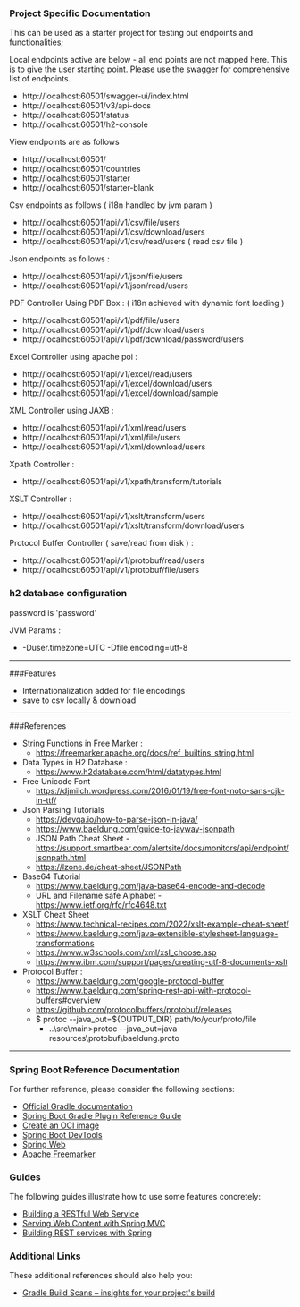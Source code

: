 ### Project Specific Documentation
This can be used as a starter project for testing out endpoints and functionalities;

Local endpoints active are below - all end points are not mapped here. 
This is to give the user  starting point. 
Please use the swagger for comprehensive list of endpoints.

* http://localhost:60501/swagger-ui/index.html
* http://localhost:60501/v3/api-docs
* http://localhost:60501/status
* http://localhost:60501/h2-console

View endpoints are as follows 
* http://localhost:60501/
* http://localhost:60501/countries
* http://localhost:60501/starter
* http://localhost:60501/starter-blank

Csv endpoints as follows ( i18n handled by jvm param )
* http://localhost:60501/api/v1/csv/file/users
* http://localhost:60501/api/v1/csv/download/users
* http://localhost:60501/api/v1/csv/read/users ( read csv file )

Json endpoints as follows : 
* http://localhost:60501/api/v1/json/file/users
* http://localhost:60501/api/v1/json/read/users

PDF Controller Using PDF Box : ( i18n achieved with dynamic font loading )
* http://localhost:60501/api/v1/pdf/file/users
* http://localhost:60501/api/v1/pdf/download/users
* http://localhost:60501/api/v1/pdf/download/password/users

Excel Controller using apache poi :
* http://localhost:60501/api/v1/excel/read/users
* http://localhost:60501/api/v1/excel/download/users
* http://localhost:60501/api/v1/excel/download/sample

XML Controller using JAXB :
* http://localhost:60501/api/v1/xml/read/users
* http://localhost:60501/api/v1/xml/file/users
* http://localhost:60501/api/v1/xml/download/users

Xpath Controller : 
* http://localhost:60501/api/v1/xpath/transform/tutorials

XSLT Controller : 
* http://localhost:60501/api/v1/xslt/transform/users
* http://localhost:60501/api/v1/xslt/transform/download/users

Protocol Buffer Controller ( save/read from disk ) :
* http://localhost:60501/api/v1/protobuf/read/users
* http://localhost:60501/api/v1/protobuf/file/users


### h2 database configuration
password is 'password'

JVM Params :
- -Duser.timezone=UTC -Dfile.encoding=utf-8

----
###Features 
- Internationalization added for file encodings
- save to csv locally & download

----
###References
- String Functions in Free Marker : 
  - https://freemarker.apache.org/docs/ref_builtins_string.html
- Data Types in H2 Database : 
  - https://www.h2database.com/html/datatypes.html
- Free Unicode Font
  - https://djmilch.wordpress.com/2016/01/19/free-font-noto-sans-cjk-in-ttf/
- Json Parsing Tutorials 
  - https://devqa.io/how-to-parse-json-in-java/
  - https://www.baeldung.com/guide-to-jayway-jsonpath
  - JSON Path Cheat Sheet -https://support.smartbear.com/alertsite/docs/monitors/api/endpoint/jsonpath.html
  - https://lzone.de/cheat-sheet/JSONPath
- Base64 Tutorial
  - https://www.baeldung.com/java-base64-encode-and-decode
  - URL and Filename safe Alphabet - https://www.ietf.org/rfc/rfc4648.txt
- XSLT Cheat Sheet
  - https://www.technical-recipes.com/2022/xslt-example-cheat-sheet/
  - https://www.baeldung.com/java-extensible-stylesheet-language-transformations
  - https://www.w3schools.com/xml/xsl_choose.asp
  - https://www.ibm.com/support/pages/creating-utf-8-documents-xslt
- Protocol Buffer :
  - https://www.baeldung.com/google-protocol-buffer
  - https://www.baeldung.com/spring-rest-api-with-protocol-buffers#overview
  - https://github.com/protocolbuffers/protobuf/releases
  - $ protoc --java_out=${OUTPUT_DIR} path/to/your/proto/file
    - ..\src\main>protoc --java_out=java resources\protobuf\baeldung.proto

----
### Spring Boot Reference Documentation
For further reference, please consider the following sections:

* [Official Gradle documentation](https://docs.gradle.org)
* [Spring Boot Gradle Plugin Reference Guide](https://docs.spring.io/spring-boot/docs/3.2.0/gradle-plugin/reference/html/)
* [Create an OCI image](https://docs.spring.io/spring-boot/docs/3.2.0/gradle-plugin/reference/html/#build-image)
* [Spring Boot DevTools](https://docs.spring.io/spring-boot/docs/3.2.0/reference/htmlsingle/index.html#using.devtools)
* [Spring Web](https://docs.spring.io/spring-boot/docs/3.2.0/reference/htmlsingle/index.html#web)
* [Apache Freemarker](https://docs.spring.io/spring-boot/docs/3.2.0/reference/htmlsingle/index.html#web.servlet.spring-mvc.template-engines)

### Guides
The following guides illustrate how to use some features concretely:

* [Building a RESTful Web Service](https://spring.io/guides/gs/rest-service/)
* [Serving Web Content with Spring MVC](https://spring.io/guides/gs/serving-web-content/)
* [Building REST services with Spring](https://spring.io/guides/tutorials/rest/)

### Additional Links
These additional references should also help you:

* [Gradle Build Scans – insights for your project's build](https://scans.gradle.com#gradle)


